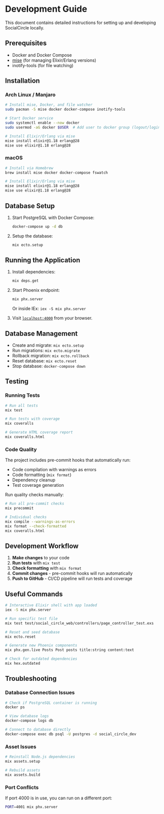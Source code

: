 # Development Guide

This document contains detailed instructions for setting up and developing SocialCircle locally.

## Prerequisites

- Docker and Docker Compose
- [mise](https://mise.jdx.dev/) (for managing Elixir/Erlang versions)
- inotify-tools (for file watching)

## Installation

### Arch Linux / Manjaro

```bash
# Install mise, Docker, and file watcher
sudo pacman -S mise docker docker-compose inotify-tools

# Start Docker service
sudo systemctl enable --now docker
sudo usermod -aG docker $USER  # Add user to docker group (logout/login required)

# Install Elixir/Erlang via mise
mise install elixir@1.18 erlang@28
mise use elixir@1.18 erlang@28
```

### macOS

```bash
# Install via Homebrew
brew install mise docker docker-compose fswatch

# Install Elixir/Erlang via mise
mise install elixir@1.18 erlang@28
mise use elixir@1.18 erlang@28
```

## Database Setup

1. Start PostgreSQL with Docker Compose:
   ```bash
   docker-compose up -d db
   ```

2. Setup the database:
   ```bash
   mix ecto.setup
   ```

## Running the Application

1. Install dependencies:
   ```bash
   mix deps.get
   ```

2. Start Phoenix endpoint:
   ```bash
   mix phx.server
   ```
   Or inside IEx: `iex -S mix phx.server`

3. Visit [`localhost:4000`](http://localhost:4000) from your browser.

## Database Management

- Create and migrate: `mix ecto.setup`
- Run migrations: `mix ecto.migrate` 
- Rollback migration: `mix ecto.rollback`
- Reset database: `mix ecto.reset`
- Stop database: `docker-compose down`

## Testing

### Running Tests
```bash
# Run all tests
mix test

# Run tests with coverage
mix coveralls

# Generate HTML coverage report
mix coveralls.html
```

### Code Quality

The project includes pre-commit hooks that automatically run:
- Code compilation with warnings as errors
- Code formatting (`mix format`)
- Dependency cleanup
- Test coverage generation

Run quality checks manually:
```bash
# Run all pre-commit checks
mix precommit

# Individual checks
mix compile --warnings-as-errors
mix format --check-formatted
mix coveralls.html
```

## Development Workflow

1. **Make changes** to your code
2. **Run tests** with `mix test` 
3. **Check formatting** with `mix format`
4. **Commit changes** - pre-commit hooks will run automatically
5. **Push to GitHub** - CI/CD pipeline will run tests and coverage

## Useful Commands

```bash
# Interactive Elixir shell with app loaded
iex -S mix phx.server

# Run specific test file
mix test test/social_circle_web/controllers/page_controller_test.exs

# Reset and seed database
mix ecto.reset

# Generate new Phoenix components
mix phx.gen.live Posts Post posts title:string content:text

# Check for outdated dependencies
mix hex.outdated
```

## Troubleshooting

### Database Connection Issues
```bash
# Check if PostgreSQL container is running
docker ps

# View database logs
docker-compose logs db

# Connect to database directly
docker-compose exec db psql -U postgres -d social_circle_dev
```

### Asset Issues
```bash
# Reinstall Node.js dependencies
mix assets.setup

# Rebuild assets
mix assets.build
```

### Port Conflicts
If port 4000 is in use, you can run on a different port:
```bash
PORT=4001 mix phx.server
```